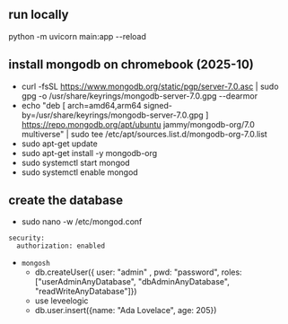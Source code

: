 ## run locally

python -m uvicorn main:app --reload

## install mongodb on chromebook (2025-10)

* curl -fsSL https://www.mongodb.org/static/pgp/server-7.0.asc | sudo gpg -o /usr/share/keyrings/mongodb-server-7.0.gpg --dearmor
* echo "deb [ arch=amd64,arm64 signed-by=/usr/share/keyrings/mongodb-server-7.0.gpg ] https://repo.mongodb.org/apt/ubuntu jammy/mongodb-org/7.0 multiverse" | sudo tee /etc/apt/sources.list.d/mongodb-org-7.0.list
* sudo apt-get update
* sudo apt-get install -y mongodb-org
* sudo systemctl start mongod
* sudo systemctl enable mongod

## create the database

* sudo nano -w /etc/mongod.conf

```
security:
  authorization: enabled
```

* ```mongosh```
    * db.createUser({ user: "admin" , pwd: "password", roles: ["userAdminAnyDatabase", "dbAdminAnyDatabase", "readWriteAnyDatabase"]})
    * use leveelogic
    * db.user.insert({name: "Ada Lovelace", age: 205})
    


